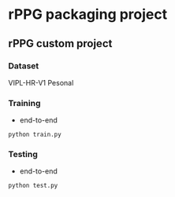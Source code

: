 # rPPG packaging project

## rPPG custom project

### Dataset
VIPL-HR-V1
Pesonal

### Training

* end-to-end
```shell
python train.py
```

### Testing

* end-to-end
```shell
python test.py
```
